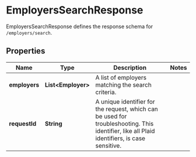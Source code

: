

# EmployersSearchResponse

EmployersSearchResponse defines the response schema for `/employers/search`.

## Properties

| Name | Type | Description | Notes |
|------------ | ------------- | ------------- | -------------|
|**employers** | **List&lt;Employer&gt;** | A list of employers matching the search criteria. |  |
|**requestId** | **String** | A unique identifier for the request, which can be used for troubleshooting. This identifier, like all Plaid identifiers, is case sensitive. |  |



